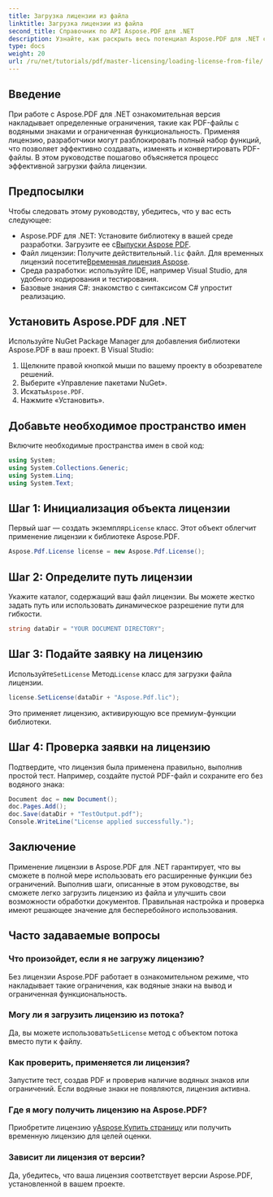 ```yaml
---
title: Загрузка лицензии из файла
linktitle: Загрузка лицензии из файла
second_title: Справочник по API Aspose.PDF для .NET
description: Узнайте, как раскрыть весь потенциал Aspose.PDF для .NET с помощью нашего пошагового руководства по загрузке лицензии из файла.
type: docs
weight: 20
url: /ru/net/tutorials/pdf/master-licensing/loading-license-from-file/
---
```

## Введение  

При работе с Aspose.PDF для .NET ознакомительная версия накладывает определенные ограничения, такие как PDF-файлы с водяными знаками и ограниченная функциональность. Применяя лицензию, разработчики могут разблокировать полный набор функций, что позволяет эффективно создавать, изменять и конвертировать PDF-файлы. В этом руководстве пошагово объясняется процесс эффективной загрузки файла лицензии.  

## Предпосылки  

Чтобы следовать этому руководству, убедитесь, что у вас есть следующее:  

- Aspose.PDF для .NET: Установите библиотеку в вашей среде разработки. Загрузите ее с[Выпуски Aspose PDF](https://releases.aspose.com/pdf/net/).  
-  Файл лицензии: Получите действительный`.lic` файл. Для временных лицензий посетите[Временная лицензия Aspose](https://purchase.aspose.com/temporary-license/).  
- Среда разработки: используйте IDE, например Visual Studio, для удобного кодирования и тестирования.  
- Базовые знания C#: знакомство с синтаксисом C# упростит реализацию.  

## Установить Aspose.PDF для .NET  
Используйте NuGet Package Manager для добавления библиотеки Aspose.PDF в ваш проект. В Visual Studio:  
1. Щелкните правой кнопкой мыши по вашему проекту в обозревателе решений.  
2. Выберите «Управление пакетами NuGet».  
3.  Искать`Aspose.PDF`.  
4. Нажмите «Установить».  

## Добавьте необходимое пространство имен  
Включите необходимые пространства имен в свой код:  

```csharp
using System;
using System.Collections.Generic;
using System.Linq;
using System.Text;
```  

## Шаг 1: Инициализация объекта лицензии  

 Первый шаг — создать экземпляр`License` класс. Этот объект облегчит применение лицензии к библиотеке Aspose.PDF.  

```csharp
Aspose.Pdf.License license = new Aspose.Pdf.License();
```  

## Шаг 2: Определите путь лицензии  

Укажите каталог, содержащий ваш файл лицензии. Вы можете жестко задать путь или использовать динамическое разрешение пути для гибкости.  

```csharp
string dataDir = "YOUR DOCUMENT DIRECTORY";
```  

## Шаг 3: Подайте заявку на лицензию  

 Используйте`SetLicense` Метод`License` класс для загрузки файла лицензии.  

```csharp
license.SetLicense(dataDir + "Aspose.Pdf.lic");
```  

Это применяет лицензию, активирующую все премиум-функции библиотеки.  

## Шаг 4: Проверка заявки на лицензию  

Подтвердите, что лицензия была применена правильно, выполнив простой тест. Например, создайте пустой PDF-файл и сохраните его без водяного знака:  

```csharp
Document doc = new Document();
doc.Pages.Add();
doc.Save(dataDir + "TestOutput.pdf");
Console.WriteLine("License applied successfully.");
```  

## Заключение  

Применение лицензии в Aspose.PDF для .NET гарантирует, что вы сможете в полной мере использовать его расширенные функции без ограничений. Выполнив шаги, описанные в этом руководстве, вы сможете легко загрузить лицензию из файла и улучшить свои возможности обработки документов. Правильная настройка и проверка имеют решающее значение для бесперебойного использования.  

## Часто задаваемые вопросы  

### Что произойдет, если я не загружу лицензию?  
Без лицензии Aspose.PDF работает в ознакомительном режиме, что накладывает такие ограничения, как водяные знаки на вывод и ограниченная функциональность.  

### Могу ли я загрузить лицензию из потока?  
 Да, вы можете использовать`SetLicense` метод с объектом потока вместо пути к файлу.  

### Как проверить, применяется ли лицензия?  
Запустите тест, создав PDF и проверив наличие водяных знаков или ограничений. Если водяные знаки не появляются, лицензия активна.  

### Где я могу получить лицензию на Aspose.PDF?  
 Приобретите лицензию у[Aspose Купить страницу](https://purchase.aspose.com/buy) или получить временную лицензию для целей оценки.  

### Зависит ли лицензия от версии?  
Да, убедитесь, что ваша лицензия соответствует версии Aspose.PDF, установленной в вашем проекте.  